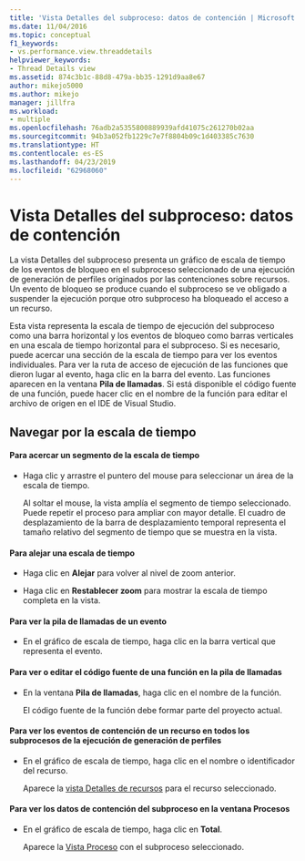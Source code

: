 ```yaml
---
title: 'Vista Detalles del subproceso: datos de contención | Microsoft Docs'
ms.date: 11/04/2016
ms.topic: conceptual
f1_keywords:
- vs.performance.view.threaddetails
helpviewer_keywords:
- Thread Details view
ms.assetid: 874c3b1c-88d8-479a-bb35-1291d9aa8e67
author: mikejo5000
ms.author: mikejo
manager: jillfra
ms.workload:
- multiple
ms.openlocfilehash: 76adb2a5355800889939afd41075c261270b02aa
ms.sourcegitcommit: 94b3a052fb1229c7e7f8804b09c1d403385c7630
ms.translationtype: HT
ms.contentlocale: es-ES
ms.lasthandoff: 04/23/2019
ms.locfileid: "62968060"
---
```

# <a name="thread-details-view---contention-data"></a>Vista Detalles del subproceso: datos de contención
La vista Detalles del subproceso presenta un gráfico de escala de tiempo de los eventos de bloqueo en el subproceso seleccionado de una ejecución de generación de perfiles originados por las contenciones sobre recursos. Un evento de bloqueo se produce cuando el subproceso se ve obligado a suspender la ejecución porque otro subproceso ha bloqueado el acceso a un recurso.

 Esta vista representa la escala de tiempo de ejecución del subproceso como una barra horizontal y los eventos de bloqueo como barras verticales en una escala de tiempo horizontal para el subproceso. Si es necesario, puede acercar una sección de la escala de tiempo para ver los eventos individuales. Para ver la ruta de acceso de ejecución de las funciones que dieron lugar al evento, haga clic en la barra del evento. Las funciones aparecen en la ventana **Pila de llamadas**. Si está disponible el código fuente de una función, puede hacer clic en el nombre de la función para editar el archivo de origen en el IDE de Visual Studio.

## <a name="navigate-the-timeline"></a>Navegar por la escala de tiempo

#### <a name="to-zoom-in-on-a-timeline-segment"></a>Para acercar un segmento de la escala de tiempo

- Haga clic y arrastre el puntero del mouse para seleccionar un área de la escala de tiempo.

     Al soltar el mouse, la vista amplía el segmento de tiempo seleccionado. Puede repetir el proceso para ampliar con mayor detalle. El cuadro de desplazamiento de la barra de desplazamiento temporal representa el tamaño relativo del segmento de tiempo que se muestra en la vista.

#### <a name="to-zoom-out-on-a-timeline"></a>Para alejar una escala de tiempo

- Haga clic en **Alejar** para volver al nivel de zoom anterior.

- Haga clic en **Restablecer zoom** para mostrar la escala de tiempo completa en la vista.

#### <a name="to-view-the-call-stack-of-an-event"></a>Para ver la pila de llamadas de un evento

- En el gráfico de escala de tiempo, haga clic en la barra vertical que representa el evento.

#### <a name="to-view-or-edit-the-source-code-of-a-function-in-the-call-stack"></a>Para ver o editar el código fuente de una función en la pila de llamadas

- En la ventana **Pila de llamadas**, haga clic en el nombre de la función.

  El código fuente de la función debe formar parte del proyecto actual.

#### <a name="to-view-the-contention-events-of-a-resource-in-all-threads-in-the-profiling-run"></a>Para ver los eventos de contención de un recurso en todos los subprocesos de la ejecución de generación de perfiles

- En el gráfico de escala de tiempo, haga clic en el nombre o identificador del recurso.

     Aparece la [vista Detalles de recursos](../profiling/resource-details-view-contention-data.md) para el recurso seleccionado.

#### <a name="to-view-the-thread-contention-data-in-the-processes-window"></a>Para ver los datos de contención del subproceso en la ventana Procesos

- En el gráfico de escala de tiempo, haga clic en **Total**.

     Aparece la [Vista Proceso](../profiling/process-view-contention-data.md) con el subproceso seleccionado.